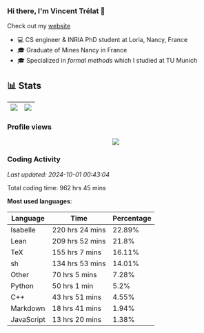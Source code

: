 ### Hi there, I'm Vincent Trélat 👋

Check out my [website](https://vtrelat.github.io)

-   💻 CS engineer & INRIA PhD student at Loria, Nancy, France
-   🎓 Graduate of Mines Nancy in France
-   🎓 Specialized in _formal methods_ which I studied at TU Munich

## 📊 **Stats**

| <img align="center" src="https://readme-stats.clckblog.space/api?username=VTrelat&show_icons=true&include_all_commits=true&theme=tokyonight&hide_border=true" /> | <img align="center" src="https://readme-stats.clckblog.space/api/top-langs/?username=VTrelat&layout=compact&theme=tokyonight&hide_border=true" /> |
| ---------------------------------------------------------------------------------------------------------------------------------------------------------------- | ------------------------------------------------------------------------------------------------------------------------------------------------- |

### Profile views

<p align="center">
 <img src="https://profile-counter.glitch.me/VTrelat/count.svg" />
</p>

<!--automations-->
### Coding Activity
_Last updated: 2024-10-01 00:43:04_

Total coding time: 962 hrs 45 mins

**Most used languages**:

| Language | Time | Percentage |
| ------------- | ------------- | ------------- |
| Isabelle | 220 hrs 24 mins | 22.89% |
| Lean | 209 hrs 52 mins | 21.8% |
| TeX | 155 hrs 7 mins | 16.11% |
| sh | 134 hrs 53 mins | 14.01% |
| Other | 70 hrs 5 mins | 7.28% |
| Python | 50 hrs 1 min | 5.2% |
| C++ | 43 hrs 51 mins | 4.55% |
| Markdown | 18 hrs 41 mins | 1.94% |
| JavaScript | 13 hrs 20 mins | 1.38% |

